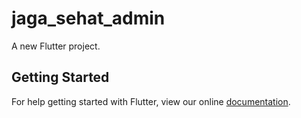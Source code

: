 # jaga_sehat_admin

A new Flutter project.

## Getting Started

For help getting started with Flutter, view our online
[documentation](https://flutter.io/).
